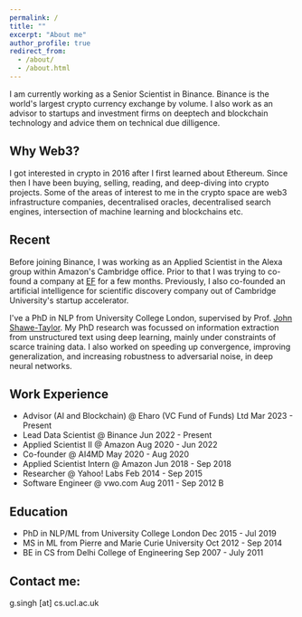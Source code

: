 ```yaml
---
permalink: /
title: ""
excerpt: "About me"
author_profile: true
redirect_from: 
  - /about/
  - /about.html
---
```


I am currently working as a Senior Scientist in Binance. Binance is the world's largest crypto currency exchange by volume. I also work as an advisor to startups and investment firms on deeptech and blockchain technology and advice them on technical due dilligence. 

Why Web3?
------
I got interested in crypto in 2016 after I first learned about Ethereum. Since then I have been buying, selling, reading, and deep-diving into crypto projects. Some of the areas of interest to me in the crypto space are web3 infrastructure companies, decentralised oracles, decentralised search engines, intersection of machine learning and blockchains etc.

Recent
------
Before joining Binance, I was working as an Applied Scientist in the Alexa group within Amazon's Cambridge office. Prior to that I was trying to co-found a company at <a href="https://www.joinef.com">EF</a> for a few months. Previously, I also co-founded an artificial intelligence for scientific discovery company out of Cambridge University's startup accelerator.

I've a PhD in NLP from University College London, supervised by Prof. <a href="http://www0.cs.ucl.ac.uk/staff/J.Shawe-Taylor/">John Shawe-Taylor</a>. My PhD research was focussed on information extraction from unstructured text using deep learning, mainly under constraints of scarce training data. I also worked on speeding up convergence, improving generalization, and increasing robustness to adversarial noise, in deep neural networks. 

Work Experience
------
* Advisor (AI and Blockchain) @ Eharo (VC Fund of Funds) Ltd Mar 2023 - Present
* Lead Data Scientist @ Binance Jun 2022 - Present
* Applied Scientist II @ Amazon Aug 2020 - Jun 2022
* Co-founder @ AI4MD May 2020 - Aug 2020
* Applied Scientist Intern @ Amazon Jun 2018 - Sep 2018
* Researcher @ Yahoo! Labs Feb 2014 - Sep 2015
* Software Engineer @ vwo.com Aug 2011 - Sep 2012 B

Education
------
* PhD in NLP/ML from University College London Dec 2015 - Jul 2019
* MS in ML from Pierre and Marie Curie University Oct 2012 - Sep 2014 
* BE in CS from Delhi College of Engineering Sep 2007 - July 2011 



Contact me:
------
g.singh [at] cs.ucl.ac.uk

